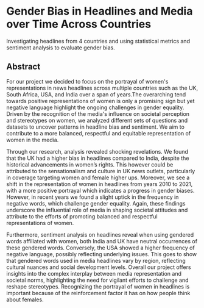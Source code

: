 # Gender Bias in Headlines and Media over Time Across Countries
Investigating headlines from 4 countries and using statistical metrics and sentiment analysis to evaluate gender bias.

## Abstract

For our project we decided to focus on the portrayal of women's representations in news  headlines across multiple countries such as the UK, South Africa, USA, and India over a span of years.The overarching tend towards positive representations of women  is only a promising sign but yet negative language highlight the ongoing challenges in gender equality. Driven by the recognition of the media's influence on societal perception and stereotypes on women, we analyzed different sets of questions and datasets to uncover patterns in headline bias and sentiment. We aim to contribute to a more balanced, respectful and equitable representation of women in the media. 

Through our research, analysis revealed shocking revelations. We found that the UK had a higher bias in headlines compared to India, despite the historical advancements in women’s rights. This however could be attributed to the sensationalism and culture in UK news outlets, particularly in coverage targeting women and female higher ups. Moreover, we see a shift in the representation of women in headlines from years 2010 to 2021, with a more positive portrayal which indicates a progress in gender biases. However, in recent years we found a slight uptick in the frequency in negative words, which challenge gender equality. Again, these findings underscore the influential role of media in shaping societal attitudes and attribute to the efforts of promoting balanced and respectful representations of women. 

Furthermore, sentiment analysis on headlines reveal when using gendered words affiliated with women, both India and UK have neutral occurrences of these gendered words. Conversely, the USA showed a higher frequency of negative language, possibly reflecting underlying issues. This goes to show that gendered words used in media headlines vary by region, reflecting cultural nuances and social development levels. Overall our project offers insights into the complex interplay between media representation and societal norms, highlighting the need for vigilant efforts to challenge and reshape stereotypes. Recognizing the portrayal of women in headlines is important because of the reinforcement factor it has on how people think about females.

